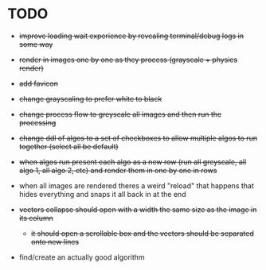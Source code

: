 # TODO

- ~~improve loading wait experience by revealing terminal/debug logs in some way~~
- ~~render in images one by one as they process (grayscale + physics render)~~
- ~~add favicon~~
- ~~change grayscaling to prefer white to black~~
- ~~change process flow to greyscale all images and then run the processing~~
- ~~change ddl of algos to a set of checkboxes to allow multiple algos to run together (select all be default)~~
- ~~when algos run present each algo as a new row (run all greyscale, all algo 1, all algo 2, etc) and render them in one by one in rows~~
- when all images are rendered theres a weird "reload" that happens that hides everything and snaps it all back in at the end
- ~~vectors collapse should open with a width the same size as the image in its column~~
    - ~~it should open a scrollable box and the vectors should be separated onto new lines~~

- find/create an actually good algorithm